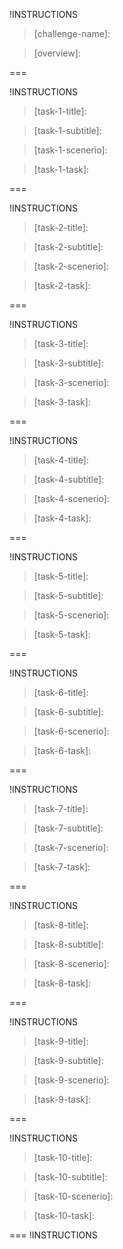!INSTRUCTIONS[](https://raw.githubusercontent.com/JohnR-LoD/ChallengeLabsContent/master/BoilerPlate/Intro.md)

<!-- Author begin -->

>[challenge-name]:

>[overview]: 

<!-- Author end-->
===
<!-- Task 1 -->
!INSTRUCTIONS[](https://raw.githubusercontent.com/JohnR-LoD/ChallengeLabsContent/master/BoilerPlate/Requirements/Requirement1.md)
<!-- Author start -->

>[task-1-title]:

>[task-1-subtitle]:

>[task-1-scenerio]:

>[task-1-task]:

<!-- Author end -->
===
<!-- Task 2 -->
!INSTRUCTIONS[](https://raw.githubusercontent.com/JohnR-LoD/ChallengeLabsContent/master/BoilerPlate/Requirements/Requirement2.md)
<!-- Author start -->

>[task-2-title]:

>[task-2-subtitle]:

>[task-2-scenerio]:

>[task-2-task]:

<!-- Author end -->
===
<!-- Task 3 -->
!INSTRUCTIONS[](https://raw.githubusercontent.com/JohnR-LoD/ChallengeLabsContent/master/BoilerPlate/Requirements/Requirement3.md)
<!-- Author start -->

>[task-3-title]:

>[task-3-subtitle]:

>[task-3-scenerio]:

>[task-3-task]:

<!-- Author end -->
===
<!-- Task 4 -->
!INSTRUCTIONS[](https://raw.githubusercontent.com/JohnR-LoD/ChallengeLabsContent/master/BoilerPlate/Requirements/Requirement4.md)
<!-- Author start -->

>[task-4-title]:

>[task-4-subtitle]:

>[task-4-scenerio]:

>[task-4-task]:

<!-- Author end -->
===
<!-- Task 5-->
!INSTRUCTIONS[](https://raw.githubusercontent.com/JohnR-LoD/ChallengeLabsContent/master/BoilerPlate/Requirements/Requirement5.md)
<!-- Author start -->

>[task-5-title]:

>[task-5-subtitle]:

>[task-5-scenerio]:

>[task-5-task]:

<!-- Author end -->
===
<!-- Task 6-->
!INSTRUCTIONS[](https://raw.githubusercontent.com/JohnR-LoD/ChallengeLabsContent/master/BoilerPlate/Requirements/Requirement6.md)
<!-- Author start -->

>[task-6-title]:

>[task-6-subtitle]:

>[task-6-scenerio]:

>[task-6-task]:

<!-- Author end -->
===
<!-- Task 7-->
!INSTRUCTIONS[](https://raw.githubusercontent.com/JohnR-LoD/ChallengeLabsContent/master/BoilerPlate/Requirements/Requirement7.md)
<!-- Author start -->

>[task-7-title]:

>[task-7-subtitle]:

>[task-7-scenerio]:

>[task-7-task]:

<!-- Author end -->
===
<!-- Task 8-->
!INSTRUCTIONS[](https://raw.githubusercontent.com/JohnR-LoD/ChallengeLabsContent/master/BoilerPlate/Requirements/Requirement8.md)
<!-- Author start -->

>[task-8-title]:

>[task-8-subtitle]:

>[task-8-scenerio]:

>[task-8-task]:

<!-- Author end -->
===
<!-- Task 9-->
!INSTRUCTIONS[](https://raw.githubusercontent.com/JohnR-LoD/ChallengeLabsContent/master/BoilerPlate/Requirements/Requirement9.md)
<!-- Author start -->

>[task-9-title]:

>[task-9-subtitle]:

>[task-9-scenerio]:

>[task-9-task]:

<!-- Author end -->
===
<!-- Task 10-->
!INSTRUCTIONS[](https://raw.githubusercontent.com/JohnR-LoD/ChallengeLabsContent/master/BoilerPlate/Requirements/Requirement10.md)
<!-- Author start -->

>[task-10-title]:

>[task-10-subtitle]:

>[task-10-scenerio]:

>[task-10-task]:

<!-- Author end -->
===
!INSTRUCTIONS[](https://raw.githubusercontent.com/JohnR-LoD/ChallengeLabsContent/master/BoilerPlate/Summary.md)